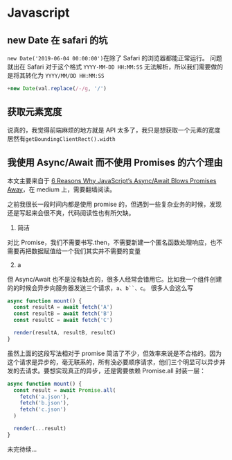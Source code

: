 # Javascript

<!-- prettier-ignore-start -->


<!-- prettier-ignore-end -->

## new Date 在 safari 的坑

`new Date('2019-06-04 00:00:00')`在除了 Safari 的浏览器都能正常运行。
问题就出在 Safari 对于这个格式 `YYYY-MM-DD HH:MM:SS` 无法解析，所以我们需要做的是将其转化为 `YYYY/MM/DD HH:MM:SS`

```js
+new Date(val.replace(/-/g, '/')
```

## 获取元素宽度

说真的，我觉得前端麻烦的地方就是 API 太多了，我只是想获取一个元素的宽度居然有`getBoundingClientRect().width`

## 我使用 Async/Await 而不使用 Promises 的六个理由

本文主要来自于 [6 Reasons Why JavaScript’s Async/Await Blows Promises Away](https://hackernoon.com/6-reasons-why-javascripts-async-await-blows-promises-away-tutorial-c7ec10518dd9)，在 medium 上，需要翻墙阅读。

之前我很长一段时间内都是使用 promise 的，但遇到一些复杂业务的时候，发现还是写起来会很不爽，代码阅读性也有所欠缺。

1. 简洁

对比 Promise，我们不需要书写.then，不需要新建一个匿名函数处理响应，也不需要再把数据赋值给一个我们其实并不需要的变量

2. a

但 Async/Await 也不是没有缺点的，很多人经常会错用它。比如我一个组件创建的的时候会异步向服务器发送三个请求，`a`、` b``、c `。
很多人会这么写

```js
async function mount() {
  const resultA = await fetch('A')
  const resultB = await fetch('B')
  const resultC = await fetch('C')

  render(resultA, resultB, resultC)
}
```

虽然上面的这段写法相对于 promise 简洁了不少，但效率来说是不合格的。因为这个请求是异步的，毫无联系的，所有没必要顺序请求，他们三个明显可以异步并发的去请求。要想实现真正的异步，还是需要依赖 Promise.all 封装一层：

```js
async function mount() {
  const result = await Promise.all(
    fetch('a.json'),
    fetch('b.json'),
    fetch('c.json')
  )

  render(...result)
}
```

未完待续...
